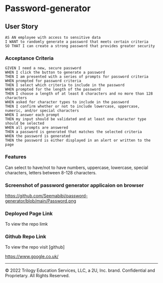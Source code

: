 # Password-generator

## User Story
```
AS AN employee with access to sensitive data
I WANT to randomly generate a password that meets certain criteria
SO THAT I can create a strong password that provides greater security
```

### Acceptance Criteria

```
GIVEN I need a new, secure password
WHEN I click the button to generate a password
THEN I am presented with a series of prompts for password criteria
WHEN prompted for password criteria
THEN I select which criteria to include in the password
WHEN prompted for the length of the password
THEN I choose a length of at least 8 characters and no more than 128 characters
WHEN asked for character types to include in the password
THEN I confirm whether or not to include lowercase, uppercase, numeric, and/or special characters
WHEN I answer each prompt
THEN my input should be validated and at least one character type should be selected
WHEN all prompts are answered
THEN a password is generated that matches the selected criteria
WHEN the password is generated
THEN the password is either displayed in an alert or written to the page
```

### Features


Can select to have/not to have numbers, uppercase, lowercase, special characters, letters between 8-128 characters. 

### Screenshot of password generator applicaion on browser
https://github.com/Seemabibi/password-generator/blob/main/Password.png

### Deployed Page Link

To view the repo limk 


### Github Repo Link 

To view the repo visit [github]

https://www.google.co.uk/

- - -
© 2022 Trilogy Education Services, LLC, a 2U, Inc. brand. Confidential and Proprietary. All Rights Reserved.